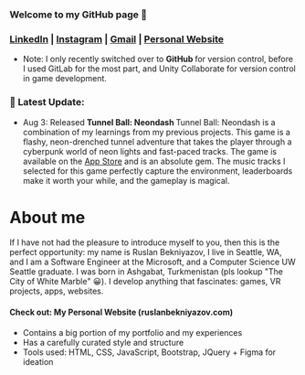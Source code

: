 ### Welcome to my GitHub page 👋

### [LinkedIn](https://www.linkedin.com/in/ruslan-bekniyazov/) | [Instagram](https://www.instagram.com/ruslan.bekn/) | [Gmail](https://mail.google.com/mail/?view=cm&source=mailto&to=rus.bekniyazov@gmail.com) | [Personal Website](https://www.ruslanbekniyazov.com)

* Note: I only recently switched over to <b> GitHub </b> for version control, before I used GitLab for the most part, and Unity Collaborate for version control in game development.

### :tada: Latest Update:
* Aug 3: Released <b>Tunnel Ball: Neondash </b>
                Tunnel Ball: Neondash is a combination of my learnings from my previous projects. This game is a flashy, neon-drenched tunnel adventure that takes the player through a cyberpunk world of neon lights and fast-paced tracks. The game is available on the <a href="https://apps.apple.com/us/app/tunnel-ball-neondash/id6457107717"> App Store</a> and is an absolute gem. The music tracks I selected for this game perfectly capture the environment, leaderboards make it worth your while, and the gameplay is magical.

# About me

If I have not had the pleasure to introduce myself to you, then this is the perfect opportunity: my name is Ruslan Bekniyazov, I live in Seattle, WA, and I am a Software Engineer at the Microsoft, and a Computer Science UW Seattle graduate. I was born in Ashgabat, Turkmenistan (pls lookup "The City of White Marble" 😀). I develop anything that fascinates: games, VR projects, apps, websites.

#### Check out: My Personal Website (ruslanbekniyazov.com)
* Contains a big portion of my portfolio and my experiences
* Has a carefully curated style and structure
* Tools used: HTML, CSS, JavaScript, Bootstrap, JQuery + Figma for ideation
